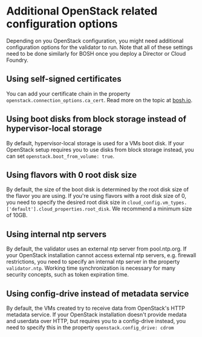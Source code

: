 # Additional OpenStack related configuration options

Depending on you OpenStack configuration, you might need additional configuration options for the validator to run. Note that all of these settings need to be done similarly for BOSH once you deploy a Director or Cloud Foundry.

## Using self-signed certificates

You can add your certificate chain in the property `openstack.connection_options.ca_cert`. Read more on the topic at [bosh.io](http://bosh.io/docs/openstack-self-signed-endpoints.html).

## Using boot disks from block storage instead of hypervisor-local storage

By default, hypervisor-local storage is used for a VMs boot disk. If your OpenStack setup requires you to use disks from block storage instead, you can set `openstack.boot_from_volume: true`.

## Using flavors with 0 root disk size

By default, the size of the boot disk is determined by the root disk size of the flavor you are using. If you're using flavors with a root disk size of 0, you need to specify the desired root disk size in `cloud_config.vm_types.['default'].cloud_properties.root_disk`. We recommend a minimum size of 10GB.

## Using internal ntp servers

By default, the validator uses an external ntp server from pool.ntp.org. If your OpenStack installation cannot access external ntp servers, e.g. firewall restrictions, you need to specify an internal ntp server in the property `validator.ntp`. Working time synchronization is necessary for many security concepts, such as token expiration time.

## Using config-drive instead of metadata service

By default, the VMs created try to receive data from OpenStack's HTTP metadata service. If your OpenStack installation doesn't provide medata and userdata over HTTP, but requires you to a config-drive instead, you need to specify this in the property `openstack.config_drive: cdrom`
